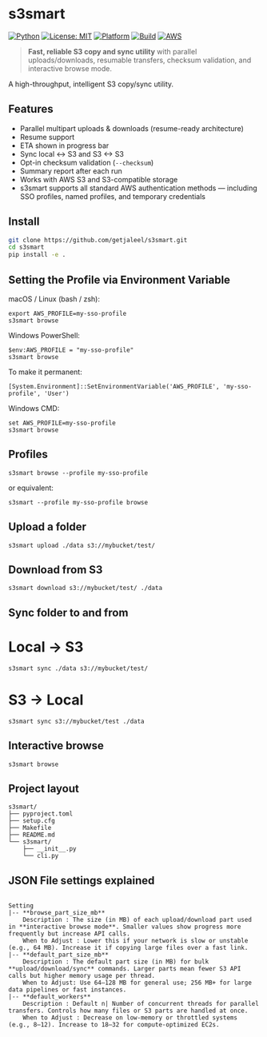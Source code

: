 # s3smart

[![Python](https://img.shields.io/badge/python-3.8%2B-blue.svg)](https://www.python.org/)
[![License: MIT](https://img.shields.io/badge/License-MIT-green.svg)](LICENSE)
[![Platform](https://img.shields.io/badge/platform-macOS%20%7C%20Linux%20%7C%20Windows-lightgrey.svg)](#)
[![Build](https://img.shields.io/badge/build-passing-brightgreen.svg)](#)
[![AWS](https://img.shields.io/badge/AWS-S3-orange.svg)](https://aws.amazon.com/s3/)

> **Fast, reliable S3 copy and sync utility** with parallel uploads/downloads, resumable transfers, checksum validation, and interactive browse mode.


A high-throughput, intelligent S3 copy/sync utility.

## Features
- Parallel multipart uploads & downloads (resume-ready architecture)
- Resume support
- ETA shown in progress bar
- Sync local <-> S3 and S3 <-> S3
- Opt-in checksum validation (`--checksum`)
- Summary report after each run
- Works with AWS S3 and S3-compatible storage
- s3smart supports all standard AWS authentication methods — including SSO profiles, named profiles, and temporary credentials

## Install

```bash
git clone https://github.com/getjaleel/s3smart.git
cd s3smart
pip install -e .
```

## Setting the Profile via Environment Variable
macOS / Linux (bash / zsh):
```
export AWS_PROFILE=my-sso-profile
s3smart browse

```
Windows PowerShell:
```
$env:AWS_PROFILE = "my-sso-profile"
s3smart browse

```
To make it permanent:
```
[System.Environment]::SetEnvironmentVariable('AWS_PROFILE', 'my-sso-profile', 'User')
```
Windows CMD:
```
set AWS_PROFILE=my-sso-profile
s3smart browse

```

## Profiles
```
s3smart browse --profile my-sso-profile
```
or equivalent:
```
s3smart --profile my-sso-profile browse
```
## Upload a folder
```
s3smart upload ./data s3://mybucket/test/
```
## Download from S3
```
s3smart download s3://mybucket/test/ ./data
```

## Sync folder to and from

# Local → S3
```
s3smart sync ./data s3://mybucket/test/
```
# S3 → Local
```
s3smart sync s3://mybucket/test ./data
```
## Interactive browse
```
s3smart browse
```

## Project layout
```
s3smart/
├── pyproject.toml
├── setup.cfg
├── Makefile
├── README.md
└── s3smart/
    ├── __init__.py
    └── cli.py
```

## JSON File settings explained
```

Setting 
|-- **browse_part_size_mb**  
    Description : The size (in MB) of each upload/download part used in **interactive browse mode**. Smaller values show progress more frequently but increase API calls. 
    When to Adjust : Lower this if your network is slow or unstable (e.g., 64 MB). Increase it if copying large files over a fast link. 
|-- **default_part_size_mb** 
    Description : The default part size (in MB) for bulk **upload/download/sync** commands. Larger parts mean fewer S3 API calls but higher memory usage per thread.      
    When to Adjust: Use 64–128 MB for general use; 256 MB+ for large data pipelines or fast instances.                                 
|-- **default_workers**      
    Description : Default n| Number of concurrent threads for parallel transfers. Controls how many files or S3 parts are handled at once.                        
    When to Adjust : Decrease on low-memory or throttled systems (e.g., 8–12). Increase to 18–32 for compute-optimized EC2s.            
```